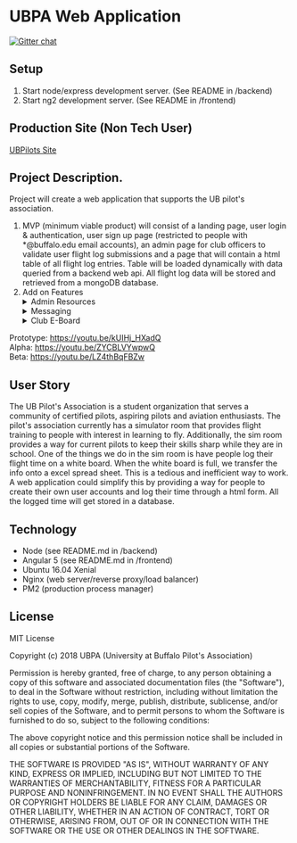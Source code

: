 # UBPA Web Application

[![Gitter chat](https://badges.gitter.im/USER/REPO.png)](https://gitter.im/UB-Pilots-Association-Dev-Team "Gitter chat")

## Setup 
1. Start node/express development server. (See README in /backend)
2. Start ng2 development server. (See README in /frontend)

## Production Site (Non Tech User)
[UBPilots Site](https://ubpilots.com/)


## Project Description. 
Project will create a web application that supports the UB pilot's association. 
1. MVP (minimum viable product) will consist of a landing page, user login & authentication, 
user sign up page (restricted to people with *@buffalo.edu email accounts), an admin page for 
club officers to validate user flight log submissions and a page that will contain a html table of all 
flight log entries. Table will be loaded dynamically with data queried from a backend web api. All 
flight log data will be stored and retrieved from a mongoDB database. 
2. Add on Features <details>
    <summary>Admin Resources</summary>
     Allow admin user to edit and change images on landing page. 
     </details> <details>
    <summary>Messaging</summary>
     Admin User has ability to make announcements that gets posted on web page, facebook page, twitter, and sent via email.
    </details> <details>
    <summary>Club E-Board</summary>
    Create a page that contains club E-Board. 
     Admin has ability to change content of page through a web application interface.
    </details>
    
 Prototype: https://youtu.be/kUIHj_HXadQ <br />
 Alpha: https://youtu.be/ZYCBLVYwpwQ <br />
 Beta: https://youtu.be/LZ4thBqFBZw

    
    

## User Story 
The UB Pilot's Association is a student organization that serves a community of certified pilots,
aspiring pilots and aviation enthusiasts. The pilot's association currently has a simulator room that 
provides flight training to people with interest in learning to fly. Additionally, the sim room provides a 
way for current pilots to keep their skills sharp while they are in school. One of the things 
we do in the sim room is have people log their flight time on a white board. When the white board is full, 
we transfer the info onto a excel spread sheet. This is a tedious and inefficient way to work. A web 
application could simplify this by providing a way for people to create their own user accounts and log 
their time through a html form. All the logged time will get stored in a database.

## Technology
* Node (see README.md in /backend)
* Angular 5 (see README.md in /frontend)
* Ubuntu 16.04 Xenial
* Nginx (web server/reverse proxy/load balancer)
* PM2 (production process manager)

## License

MIT License

Copyright (c) 2018 UBPA (University at Buffalo Pilot's Association)

Permission is hereby granted, free of charge, to any person obtaining a copy
of this software and associated documentation files (the "Software"), to deal
in the Software without restriction, including without limitation the rights
to use, copy, modify, merge, publish, distribute, sublicense, and/or sell
copies of the Software, and to permit persons to whom the Software is
furnished to do so, subject to the following conditions:

The above copyright notice and this permission notice shall be included in all
copies or substantial portions of the Software.

THE SOFTWARE IS PROVIDED "AS IS", WITHOUT WARRANTY OF ANY KIND, EXPRESS OR
IMPLIED, INCLUDING BUT NOT LIMITED TO THE WARRANTIES OF MERCHANTABILITY,
FITNESS FOR A PARTICULAR PURPOSE AND NONINFRINGEMENT. IN NO EVENT SHALL THE
AUTHORS OR COPYRIGHT HOLDERS BE LIABLE FOR ANY CLAIM, DAMAGES OR OTHER
LIABILITY, WHETHER IN AN ACTION OF CONTRACT, TORT OR OTHERWISE, ARISING FROM,
OUT OF OR IN CONNECTION WITH THE SOFTWARE OR THE USE OR OTHER DEALINGS IN THE
SOFTWARE.
